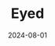 ---
title: "Eyed"
description: "Blog Web Platform"
link: "https://github.com/aesteri/Eyed"
date: "2024-08-01"
tags: [ "PHP", "MySQL", "React"]
---